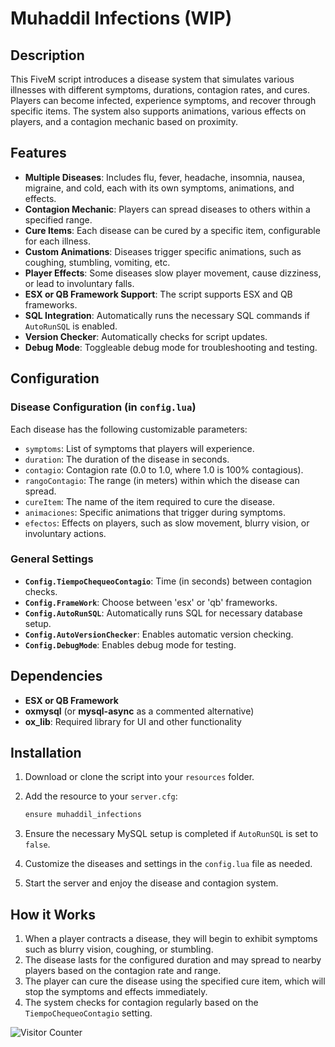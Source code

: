 # Muhaddil Infections (WIP)

## Description

This FiveM script introduces a disease system that simulates various illnesses with different symptoms, durations, contagion rates, and cures. Players can become infected, experience symptoms, and recover through specific items. The system also supports animations, various effects on players, and a contagion mechanic based on proximity.

## Features

- **Multiple Diseases**: Includes flu, fever, headache, insomnia, nausea, migraine, and cold, each with its own symptoms, animations, and effects.
- **Contagion Mechanic**: Players can spread diseases to others within a specified range.
- **Cure Items**: Each disease can be cured by a specific item, configurable for each illness.
- **Custom Animations**: Diseases trigger specific animations, such as coughing, stumbling, vomiting, etc.
- **Player Effects**: Some diseases slow player movement, cause dizziness, or lead to involuntary falls.
- **ESX or QB Framework Support**: The script supports ESX and QB frameworks.
- **SQL Integration**: Automatically runs the necessary SQL commands if `AutoRunSQL` is enabled.
- **Version Checker**: Automatically checks for script updates.
- **Debug Mode**: Toggleable debug mode for troubleshooting and testing.

## Configuration

### Disease Configuration (in `config.lua`)

Each disease has the following customizable parameters:

- `symptoms`: List of symptoms that players will experience.
- `duration`: The duration of the disease in seconds.
- `contagio`: Contagion rate (0.0 to 1.0, where 1.0 is 100% contagious).
- `rangoContagio`: The range (in meters) within which the disease can spread.
- `cureItem`: The name of the item required to cure the disease.
- `animaciones`: Specific animations that trigger during symptoms.
- `efectos`: Effects on players, such as slow movement, blurry vision, or involuntary actions.

### General Settings

- **`Config.TiempoChequeoContagio`**: Time (in seconds) between contagion checks.
- **`Config.FrameWork`**: Choose between 'esx' or 'qb' frameworks.
- **`Config.AutoRunSQL`**: Automatically runs SQL for necessary database setup.
- **`Config.AutoVersionChecker`**: Enables automatic version checking.
- **`Config.DebugMode`**: Enables debug mode for testing.

## Dependencies

- **ESX or QB Framework**
- **oxmysql** (or **mysql-async** as a commented alternative)
- **ox_lib**: Required library for UI and other functionality

## Installation

1. Download or clone the script into your `resources` folder.
2. Add the resource to your `server.cfg`:

   ```bash
   ensure muhaddil_infections
   ```

3. Ensure the necessary MySQL setup is completed if `AutoRunSQL` is set to `false`.
4. Customize the diseases and settings in the `config.lua` file as needed.
5. Start the server and enjoy the disease and contagion system.

## How it Works

1. When a player contracts a disease, they will begin to exhibit symptoms such as blurry vision, coughing, or stumbling.
2. The disease lasts for the configured duration and may spread to nearby players based on the contagion rate and range.
3. The player can cure the disease using the specified cure item, which will stop the symptoms and effects immediately.
4. The system checks for contagion regularly based on the `TiempoChequeoContagio` setting.

<img src="https://profile-counter.glitch.me/muhaddil_infections/count.svg" alt="Visitor Counter">
